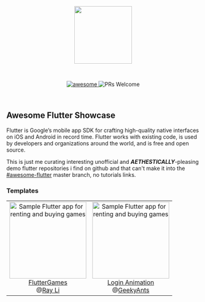 <p align="center">
  <img src="https://flutter.io/images/flutter-mark-square-100.png" align="center" width="150">
</p>

<br />

<p align="center">
  <a href="https://github.com/sindresorhus/awesome"><img alt="awesome" src="https://cdn.rawgit.com/sindresorhus/awesome/d7305f38d29fed78fa85652e3a63e154dd8e8829/media/badge.svg" />
  </a>
  <img alt="PRs Welcome" src="https://img.shields.io/badge/PRs-welcome-brightgreen.svg" />
</p>

<br />

## Awesome Flutter Showcase

Flutter is Google’s mobile app SDK for crafting high-quality native interfaces on iOS and Android in record time. Flutter works with existing code, is used by developers and organizations around the world, and is free and open source.

This is just me curating interesting unofficial and <b>*AETHESTICALLY*</b>-pleasing demo flutter repositories i find on github and that can't make it into the [#awesome-flutter](https://github.com/Solido/awesome-flutter) master branch, no tutorials links. 

### Templates

<table>
  <tbody>
    <tr>
      <td align="center">
        <img src="https://github.com/searchy2/FlutterGames/raw/master/screenshots/details_2_540x900.jpg" title="Sample Flutter app for renting and buying games" width="200px" />
        <br />
        <a href="https://github.com/searchy2/FlutterGames">
          FlutterGames
          <!--stargazers:searchy2/FlutterGames-->
        </a> <br/> @<a href="https://github.com/searchy2">Ray Li</a>
      </td>
      <td align="center">
        <img src="https://github.com/GeekyAnts/flutter-login-home-animation/raw/master/dribbbledanimation/ScreenGif/Login_Animation.gif" title="Sample Flutter app for renting and buying games" width="200px" />
        <br />
        <a href="https://github.com/GeekyAnts/flutter-login-home-animation">
          Login Animation
          <!--stargazers:searchy2/FlutterGames-->
        </a> <br/> @<a href="https://github.com/GeekyAnts">GeekyAnts</a>
      </td>
    </tr>
  </tbody>
</table>
